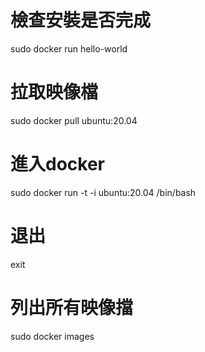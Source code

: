 
# 檢查安裝是否完成
sudo docker run hello-world

# 拉取映像檔
sudo docker pull ubuntu:20.04

# 進入docker
sudo docker run -t -i ubuntu:20.04 /bin/bash

# 退出
exit

# 列出所有映像擋
sudo docker images

